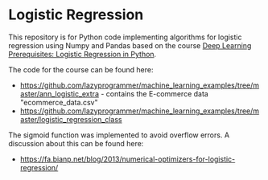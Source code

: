 # Logistic Regression

This repository is for Python code implementing algorithms for logistic regression using Numpy and Pandas based on the course [Deep Learning Prerequisites: Logistic Regression in Python](https://www.udemy.com/course/data-science-logistic-regression-in-python/).

The code for the course can be found here:

- <https://github.com/lazyprogrammer/machine_learning_examples/tree/master/ann_logistic_extra> - contains the E-commerce data "ecommerce_data.csv"
- <https://github.com/lazyprogrammer/machine_learning_examples/tree/master/logistic_regression_class>

The sigmoid function was implemented to avoid overflow errors.  A discussion about this can be found here:

- <https://fa.bianp.net/blog/2013/numerical-optimizers-for-logistic-regression/>
